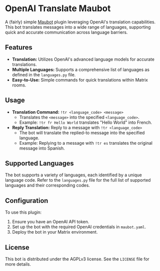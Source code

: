 # OpenAI Translate Maubot

A (fairly) simple [Maubot](https://github.com/maubot/maubot) plugin leveraging OpenAI's translation capabilities. This bot translates messages into a wide range of languages, supporting quick and accurate communication across language barriers.

## Features

- **Translation:** Utilizes OpenAI's advanced language models for accurate translations.
- **Multiple Languages:** Supports a comprehensive list of languages as defined in the `languages.py` file.
- **Easy-to-Use:** Simple commands for quick translations within Matrix rooms.

## Usage

- **Translation Command:** `!tr <language_code> <message>`
  - Translates the `<message>` into the specified `<language_code>`.
  - Example: `!tr fr Hello World` translates "Hello World" into French.
- **Reply Translation:** Reply to a message with `!tr <language_code>`
  - The bot will translate the replied-to message into the specified language.
  - Example: Replying to a message with `!tr es` translates the original message into Spanish.

## Supported Languages

The bot supports a variety of languages, each identified by a unique language code. Refer to the `languages.py` file for the full list of supported languages and their corresponding codes.

## Configuration

To use this plugin:

1. Ensure you have an OpenAI API token.
2. Set up the bot with the required OpenAI credentials in `maubot.yaml`.
3. Deploy the bot in your Matrix environment.

## License

This bot is distributed under the AGPLv3 license. See the `LICENSE` file for more details.
